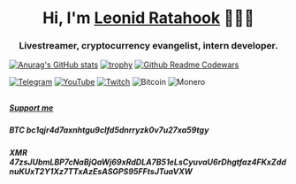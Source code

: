 <h1 align="center">Hi, I'm <a href="https://t.me/ratahook_about" target="_blank">Leonid Ratahook</a> 🦊🏴‍☠️</h1>
<h3 align="center">Livestreamer, cryptocurrency evangelist, intern developer.</h3>

[![Anurag's GitHub stats](https://github-readme-stats.vercel.app/api?username=Ratahook&count_private=true&show_icons=true&theme=slateorange)](https://github.com/anuraghazra/github-readme-stats) 
[![trophy](https://github-profile-trophy.vercel.app/?username=Ratahook&theme=dark_lover&rank=SECRET,SSS,SS,S,AAA,AA,A,B,C)](https://github.com/ryo-ma/github-profile-trophy)
[![Github Readme Codewars](https://codewars-stats-ignacio-cuadra.vercel.app/?username=Ratahook&theme=dracula)](https://github.com/ignacio-cuadra/github-readme-codewars)

[![Telegram](https://img.shields.io/badge/Telegram-2CA5E0?style=for-the-badge&logo=telegram&logoColor=white)](https://t.me/ratahook)
[![YouTube](https://img.shields.io/badge/YouTube-%23FF0000.svg?style=for-the-badge&logo=YouTube&logoColor=white)](https://www.youtube.com/c/LeonidRatahook)
[![Twitch](https://img.shields.io/badge/Twitch-%239146FF.svg?style=for-the-badge&logo=Twitch&logoColor=white)](https://www.twitch.tv/leonid_ratahook)
![Bitcoin](https://img.shields.io/badge/Bitcoin-000?style=for-the-badge&logo=bitcoin&logoColor=white) 
![Monero](https://img.shields.io/badge/monero-FF6600?style=for-the-badge&logo=monero&logoColor=white)
##
<h5> <a href="https://www.donationalerts.com/r/ratahook" target="_blank">Support me</a> </h5>

<h5> BTC bc1qjr4d7axnhtgu9clfd5dnrryzk0v7u27xa59tgy </h5>
<h5> XMR 47zsJUbmLBP7cNaBjQaWj69xRdDLA7B51eLsCyuvaU6rDhgtfaz4FKxZddnuKUxT2Y1Xz7TTxAzEsASGPS95FFtsJTuaVXW </h5>

<!---
Ratahook/Ratahook is a ✨ special ✨ repository because its `README.md` (this file) appears on your GitHub profile.
You can click the Preview link to take a look at your changes.
--->
